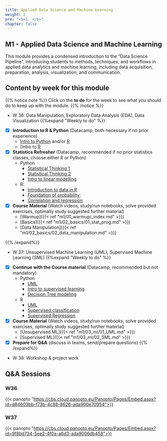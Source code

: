 ```yaml
---
title: Applied Data Science and Machine Learning
weight: 2
pre: "<b>1. </b>"
chapter: false
---
```


## M1 - Applied Data Science and Machine Learning

This module provides a condensed introduction to the “Data Science Pipeline”, introducing students to methods, techniques, and workflows in applied data analytics and machine learning, including data acquisition, preparation, analysis, visualization, and communication.

## Content by week for this module

{{% notice note %}}
Click on the **to do** for the week to see what you should do to keep up with the module.
{{% /notice %}}

* W 36: Data Manipulation, Exploratory Data Analysis (EDA), Data Visualization
{{%expand "Weekly to do" %}}
- [X] **Introduction to R & Python** (Datacamp, both necessary if no prior experience)
   * [Intro to Python](https://learn.datacamp.com/courses/intro-to-python-for-data-science) and/or [R](https://learn.datacamp.com/courses/free-introduction-to-r)
   * [Intro to [R](https://learn.datacamp.com/courses/free-introduction-to-r)
- [X] **Statistics Refresher** (Datacamp, recommended if no prior statistics classes, choose either R or Python) 
   * Python
      * [Statistical Thinking 1](https://learn.datacamp.com/courses/statistical-thinking-in-python-part-1) 
      * [Statistical Thinking 2](https://learn.datacamp.com/courses/statistical-thinking-in-python-part-2)
      * [Intro to linear modelling](https://learn.datacamp.com/courses/introduction-to-linear-modeling-in-python)
   * R: 
      * [Introduction to data in R](https://learn.datacamp.com/courses/introduction-to-data-in-r)
      * [Foundation of probability](https://learn.datacamp.com/courses/foundations-of-probability-in-r); 
      * [Correlation and regression](https://learn.datacamp.com/courses/correlation-and-regression-in-r)
- [X] **Course Material** (Watch videos, study/run notebooks, solve provided exercises, optimally study suggested further material)
   * [Warmup]({{< ref "m1/01_warmup/_index.md" >}})
   * [Basics]({{< ref "m1/02_basics/01_stat_prog.md" >}})
   * [Data Manipulation]({{< ref "m1/02_basics/02_data_manipulation.md" >}})
   
{{% /expand%}}

* W 37: Unsupervised Machine Learning (UML), Supervised Machine Learning (SML)
{{%expand "Weekly to do" %}}
- [X] **Continue with the Course material** (Datacamp, recommended but not mandatory)
   * Python
      * [UML](https://learn.datacamp.com/courses/unsupervised-learning-in-python) 
      * [Intro to supervised learning](https://learn.datacamp.com/courses/supervised-learning-with-scikit-learn)
      * [Decision Tree modeling](https://learn.datacamp.com/courses/machine-learning-with-tree-based-models-in-python)
   * R
      * [UML](https://learn.datacamp.com/courses/unsupervised-learning-in-r)
      * [Supervised classification](https://learn.datacamp.com/courses/supervised-learning-in-r-classification)
      * [Supervised Regression](https://learn.datacamp.com/courses/supervised-learning-in-r-regression)
- [X] **Course Material** (Watch videos, study/run notebooks, solve provided exercises, optimally study suggested further material)
   * [Unsupervised ML]({{< ref "m1/03_ml/01_UML.md" >}})
   * [Supervised ML]({{< ref "m1/03_ml/02_SML.md" >}})
- [X] **Prepare for Q&A** (discuss in teams, send/prepare questions)
{{% /expand%}}

* W 38: Workshop & project work 

## Q&A Sessions

### W36

{{< panopto "https://cbs.cloud.panopto.eu/Panopto/Pages/Embed.aspx?id=d84603bb-f73b-4c88-8626-ada900e70954">}}



### W37
{{< panopto "https://cbs.cloud.panopto.eu/Panopto/Pages/Embed.aspx?id=9f8bd734-5ee2-4f0a-a6d3-ada9006db458">}}

